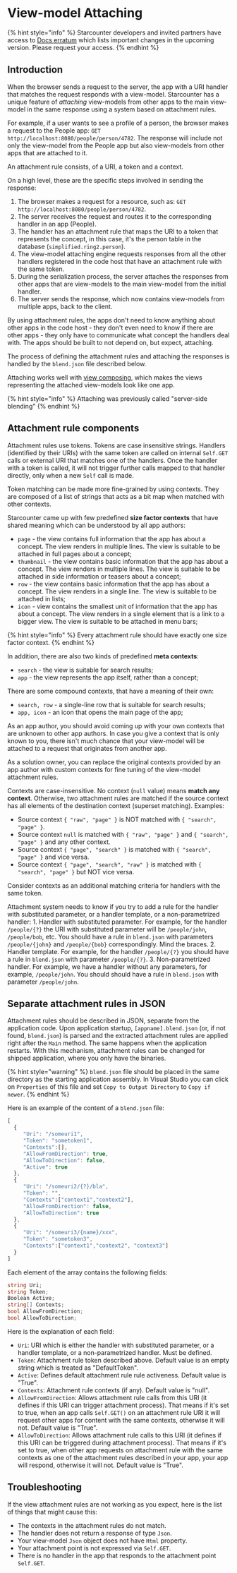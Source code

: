 # View-model Attaching

{% hint style="info" %}
Starcounter developers and invited partners have access to [Docs erratum](https://github.com/Starcounter/RebelsLounge/wiki/Docs-erratum) which lists important changes in the upcoming version. Please request your access.
{% endhint %}

## Introduction

When the browser sends a request to the server, the app with a URI handler that matches the request responds with a view-model. Starcounter has a unique feature of _attaching_ view-models from other apps to the main view-model in the same response using a system based on attachment rules.

For example, if a user wants to see a profile of a person, the browser makes a request to the People app: `GET http://localhost:8080/people/person/4782`. The response will include not only the view-model from the People app but also view-models from other apps that are attached to it.

An attachment rule consists, of a URI, a token and a context.

On a high level, these are the specific steps involved in sending the response:

1. The browser makes a request for a resource, such as:  `GET http://localhost:8080/people/person/4782`.
2. The server receives the request and routes it to the corresponding handler in an app \(People\).
3. The handler has an attachment rule that maps the URI to a token that represents the concept, in this case, it's the person table in the database \(`simplified.ring2.person`\). 
4. The view-model attaching engine requests responses from all the other handlers registered in the code host that have an attachment rule with the same token.
5. During the serialization process, the server attaches the responses from other apps that are view-models to the main view-model from the initial handler.
6. The server sends the response, which now contains view-models from multiple apps, back to the client.

By using attachment rules, the apps don't need to know anything about other apps in the code host - they don't even need to know if there are other apps - they only have to communicate what concept the handlers deal with. The apps should be built to not depend on, but expect, attaching.

The process of defining the attachment rules and attaching the responses is handled by the `blend.json` file described below.

Attaching works well with [view composing](view-composing.md), which makes the views representing the attached view-models look like one app.

{% hint style="info" %}
Attaching was previously called "server-side blending"
{% endhint %}

## Attachment rule components

Attachment rules use tokens. Tokens are case insensitive strings. Handlers \(identified by their URIs\) with the same token are called on internal `Self.GET` calls or external URI that matches one of the handlers. Once the handler with a token is called, it will not trigger further calls mapped to that handler directly, only when a new `Self` call is made.

Token matching can be made more fine-grained by using contexts. They are composed of a list of strings that acts as a bit map when matched with other contexts.

Starcounter came up with few predefined **size factor contexts** that have shared meaning which can be understood by all app authors:

* `page` - the view contains full information that the app has about a concept. The view renders in multiple lines. The view is suitable to be attached in full pages about a concept;
* `thumbnail` - the view contains basic information that the app has about a concept. The view renders in multiple lines. The view is suitable to be attached in side information or teasers about a concept;
* `row` - the view contains basic information that the app has about a concept. The view renders in a single line. The view is suitable to be attached in lists;
* `icon` - view contains the smallest unit of information that the app has about a concept. The view renders in a single element that is a link to a bigger view. The view is suitable to be attached in menu bars;

{% hint style="info" %}
Every attachment rule should have exactly one size factor context.
{% endhint %}

In addition, there are also two kinds of predefined **meta contexts**:

* `search` - the view is suitable for search results;
* `app` - the view represents the app itself, rather than a concept;

There are some compound contexts, that have a meaning of their own:

* `search, row` - a single-line row that is suitable for search results;
* `app, icon` - an icon that opens the main page of the app;

As an app author, you should avoid coming up with your own contexts that are unknown to other app authors. In case you give a context that is only known to you, there isn't much chance that your view-model will be attached to a request that originates from another app.

As a solution owner, you can replace the original contexts provided by an app author with custom contexts for fine tuning of the view-model attachment rules.

Contexts are case-insensitive. No context \(`null` value\) means **match any context**. Otherwise, two attachment rules are matched if the source context has all elements of the destination context \(superset matching\). Examples:

* Source context `{ "raw", "page" }` is NOT matched with `{ "search", "page" }`.
* Source context `null` is matched with `{ "raw", "page" }` and `{ "search", "page" }` and any other context.
* Source context `{ "page", "search" }` is matched with `{ "search", "page" }` and vice versa.
* Source context `{ "page", "search", "raw" }` is matched with `{ "search", "page" }` but NOT vice versa.

Consider contexts as an additional matching criteria for handlers with the same token.

Attachment system needs to know if you try to add a rule for the handler with substituted parameter, or a handler template, or a non-parametrized handler: 1. Handler with substituted parameter. For example, for the handler `/people/{?}` the URI with substituted parameter will be `/people/john`, `/people/bob`, etc. You should have a rule in `blend.json` with parameters `/people/{john}` and `/people/{bob}` correspondingly. Mind the braces. 2. Handler template. For example, for the handler `/people/{?}` you should have a rule in `blend.json` with parameter `/people/{?}`. 3. Non-parametrized handler. For example, we have a handler without any parameters, for example, `/people/john`. You should should have a rule in `blend.json` with parameter `/people/john`.

## Separate attachment rules in JSON

Attachment rules should be described in JSON, separate from the application code. Upon application startup, `[appname].blend.json` \(or, if not found, `blend.json`\) is parsed and the extracted attachment rules are applied right after the `Main` method. The same happens when the application restarts. With this mechanism, attachment rules can be changed for shipped application, where you only have the binaries.

{% hint style="warning" %}
`blend.json` file should be placed in the same directory as the starting application assembly. In Visual Studio you can click on `Properties` of this file and set `Copy to Output Directory` to `Copy if newer`.
{% endhint %}

Here is an example of the content of a `blend.json` file:

```javascript
[
  {
     "Uri": "/someuri1",
     "Token": "sometoken1",
     "Contexts":[],
     "AllowFromDirection": true,
     "AllowToDirection": false,
     "Active": true
  },
  {
     "Uri": "/someuri2/{?}/bla",
     "Token": "",
     "Contexts":["context1","context2"],
     "AllowFromDirection": false,
     "AllowToDirection": true
  },
  {
     "Uri": "/someuri3/{name}/xxx",
     "Token": "sometoken3",
     "Contexts":["context1","context2", "context3"]
  }
]
```

Each element of the array contains the following fields:

```csharp
string Uri; 
string Token;
Boolean Active;
string[] Contexts;
bool AllowFromDirection;
bool AllowToDirection;
```

Here is the explanation of each field:

* `Uri`: URI which is either the handler with substituted parameter, or a handler template, or a non-parametrized handler. Must be defined.
* `Token`: Attachment rule token described above. Default value is an empty string which is treated as "DefaultToken".
* `Active`: Defines default attachment rule rule activeness. Default value is "True".
* `Contexts`: Attachment rule contexts \(if any\). Default value is "null".
* `AllowFromDirection`: Allows attachment rule calls from this URI \(it defines if this URI can trigger attachment process\). That means if it's set to true, when an app calls `Self.GET()` on an attachment rule URI it will request other apps for content with the same contexts, otherwise it will not. Default value is "True".
* `AllowToDirection`: Allows attachment rule calls to this URI \(it defines if this URI can be triggered during attachment process\). That means if it's set to true, when other app requests on attachment rule with the same contexts as one of the attachment rules described in your app, your app will respond, otherwise it will not. Default value is "True".

## Troubleshooting

If the view attachment rules are not working as you expect, here is the list of things that might cause this:

* The contexts in the attachment rules do not match.
* The handler does not return a response of type `Json`.
* Your view-model `Json` object does not have `Html` property.
* Your attachment point is not expressed via `Self.GET`.
* There is no handler in the app that responds to the attachment point `Self.GET`.

